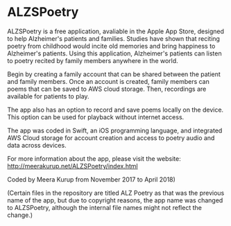 # ALZSPoetry

ALZSPoetry is a free application, avaliable in the Apple App Store, designed to help Alzheimer's patients and families. Studies have shown that reciting poetry from childhood would incite old memories and bring happiness to Alzheimer's patients. Using this application, Alzheimer's patients can listen to poetry recited by family members anywhere in the world.

Begin by creating a family account that can be shared between the patient and family members. Once an account is created, family members can poems that can be saved to AWS cloud storage. Then, recordings are available for patients to play.

The app also has an option to record and save poems locally on the device. This option can be used for playback without internet access.

The app was coded in Swift, an iOS programming language, and integrated AWS Cloud storage for account creation and access to poetry audio and data across devices. 

For more information about the app, please visit the website:  http://meerakurup.net/ALZSPoetry/index.html

Coded by Meera Kurup from November 2017 to April 2018)

(Certain files in the repository are titled ALZ Poetry as that was the previous name of the app, but due to copyright reasons, the app name was changed to ALZSPoetry, although the internal file names might not reflect the change.) 
